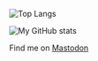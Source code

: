 
![Top Langs](https://github-readme-stats.vercel.app/api/top-langs/?username=bolinocroustibat&langs_count=12&layout=compact&hide=html,php&theme=dracula)

![My GitHub stats](https://github-readme-stats.vercel.app/api?username=bolinocroustibat&show_icons=true&theme=dracula)

<!--
[![Top Langs](https://github-readme-stats.vercel.app/api/top-langs/?username=anuraghazra)](https://github.com/anuraghazra/github-readme-stats)
-->

Find me on <a rel="me" href="https://mastodon.social/@bolino">Mastodon</a>
